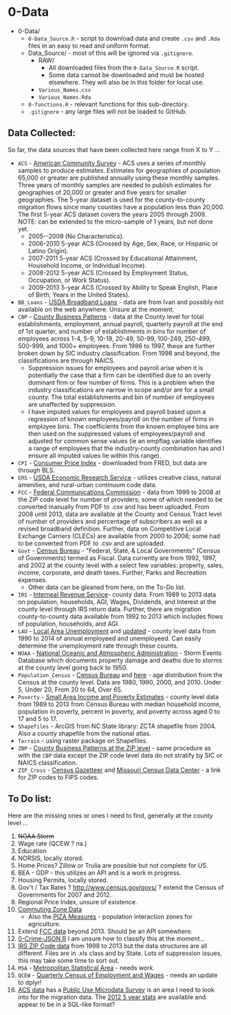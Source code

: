 # 0-Data

* 0-Data/
    * `0-Data_Source.R` - script to download data and create `.csv` and `.Rda` files in an easy to read and uniform format.
    * Data_Source/ - most of this will be ignored via `.gitignore`.
        * RAW/
            * All downloaded files from the `0-Data_Source.R` script.
            * Some data cannot be downloaded and must be hosted elsewhere. They will also be in this folder for local use.
        * `Various_Names.csv`
        * `Various_Names.Rda`
    * `0-functions.R` - relevant functions for this sub-directory.
    * `.gitignore` - any large files will not be loaded to GitHub.

## Data Collected:

So far, the data sources that have been collected here range from X to Y ...

* `ACS` - [American Community Survey](https://www.census.gov/hhes/migration/data/acs/county-to-county.html) - ACS uses a series of monthly samples to produce estimates. Estimates for geographies of population 65,000 or greater are published annually using these monthly samples. Three years of monthly samples are needed to publish estimates for geographies of 20,000 or greater and five years for smaller geographies. The 5-year dataset is used for the county-to-county migration flows since many counties have a population less than 20,000. The first 5-year ACS dataset covers the years 2005 through 2009. NOTE: can be extended to the micro-sample of 1 years, but not done yet.
    * 2005--2009 (No Characteristics).
    * 2006-2010 5-year ACS  (Crossed by Age, Sex, Race, or Hispanic or Latino Origin).
    * 2007-2011 5-year ACS  (Crossed by Educational Attainment, Household Income, or Individual Income).
    * 2008-2012 5-year ACS  (Crossed by Employment Status, Occupation, or Work Status).
    * 2009-2013 5-year ACS  (Crossed by Ability to Speak English, Place of Birth, Years in the United States).
* `BB_Loans` - [USDA Broadband Loans](http://www.rd.usda.gov/) - data are from Ivan and possibly not available on the web anywhere. Unsure at the moment.
* `CBP` - [County Business Patterns](https://www.census.gov/econ/cbp/download/) - data at the County level for total establishments, employment, annual payroll, quarterly payroll at the end of 1st quarter, and number of establishments in bins for number of employees across 1-4, 5-9, 10-19, 20-49, 50-99, 100-249, 250-499, 500-999, and 1000+ employees. From 1986 to 1997, these are further broken down by SIC industry classification. From 1998 and beyond, the classifications are through NAICS.
    * Suppression issues for employees and payroll arise when it is potentially the case that a firm can be identified due to an overly dominant firm or few number of firms. This is a problem when the industry classifications are narrow in scope and/or are for a small county. The total establishments and bin of number of employees are unaffected by suppression.
    * I have imputed values for employees and payroll based upon a regression of known employees/payroll on the number of firms in employee bins. The coefficients from the known employee bins are then used on the suppressed values of employees/payroll and adjusted for common sense values (ie an empflag variable identifies a range of employees that the industry-county combination has and I ensure all imputed values lie within this range).
* `CPI` - [Consumer Price Index](https://research.stlouisfed.org/fred2/series/CPIAUCSL/downloaddata) - downloaded from FRED, but data are through BLS.
* `ERS` - [USDA Economic Research Service](http://www.ers.usda.gov/data-products/) - utilizes creative class, natural amenities, and rural-urban continuum code data.
* `FCC` - [Federal Communications Commission](https://transition.fcc.gov/wcb/iatd/comp.html) - data from 1999 to 2008 at the ZIP code level for number of providers; some of which needed to be converted manually from PDF to .csv and has been uploaded. From 2008 until 2013, data are available at the County and Census Tract level of number of providers and percentage of subscribers as well as a revised broadband definition. Further, data on Competitive Local Exchange Carriers (CLECs) are available from 2000 to 2008; some had to be converted from PDF to .csv and are uploaded.
* `Govt` - [Census Bureau](http://www.census.gov/govs/local/historical_data_1992.html) - "Federal, State, & Local Governments" (Census of Governments) termed as Fiscal. Data currently are from 1992, 1997, and 2002 at the county level with a select few variables: property, sales, income, corporate, and death taxes. Further, Parks and Recreation expenses.
    * Other data can be gleaned from here, on the To-Do list.
* `IRS` - [Interneal Revenue Service](http://www.irs.gov/uac/SOI-Tax-Stats-County-Data)- county data. From 1989 to 2013 data on population, households, AGI, Wages, Dividends, and Interest at the county level through IRS return data. Further, there are migration county-to-county data available from 1992 to 2013 which includes flows of population, households, and AGI.
* `LAU` - [Local Area Unemployment](http://www.bls.gov/lau/) and [updated](http://www.bls.gov/bls/ftp_migration_crosswalk.htm) - county level data from 1990 to 2014 of annual employeed and unemployeed. Can easily determine the unemployment rate through these counts.
* `NOAA` - [National Oceanic and Atmospheric Administration](https://www.ncdc.noaa.gov/stormevents/ftp.jsp) - Storm Events Database which documents property damage and deaths due to storms at the county level going back to 1950.
* `Population_Census` - [Census Bureau](http://www.census.gov/popest/data/historical/1980s/county.html) and [here](http://www.census.gov/popest/data/counties/asrh/1990s/CO-99-09.html) - age distribution from the Census at the county level. Data are 1980, 1990, 2000, and 2010. Under 5, Under 20, From 20 to 64, Over 65.
* `Poverty` - [Small Area Income and Poverty Estimates](https://www.census.gov/did/www/saipe/data/statecounty/data/index.html) - county level data from 1989 to 2013 from Census Bureau with median household income, population in poverty, percent in poverty, and poverty across aged 0 to 17 and 5 to 17.
* `Shapefiles` - ArcGIS from NC State library: ZCTA shapefile from 2004. Also a county shapefile from the national atlas.
* `Terrain` - using raster package on Shapefiles.
* `ZBP` - [County Business Patterns at the ZIP level](https://www.census.gov/econ/cbp/download/) - same procedure as with the `CBP` data except the ZIP code level data do not stratify by SIC or NAICS classification.
* `ZIP_Cross` - [Census Gazetteer](http://www.census.gov/geo/maps-data/data/gazetteer2000.html) and [Missouri Census Data Center](http://mcdc.missouri.edu/data/) - a link for ZIP codes to FIPS codes.

## To Do list:

Here are the missing ones or ones I need to find, generally at the county level ...

1. ~~NOAA Storm~~
2. Wage rate (QCEW ? na.)
3. Education
4. NORSIS, locally stored.
5. Home Prices? Zillow or Trulia are possible but not complete for US.
6. BEA - GDP - this utilizes an API and is a work in progress.
7. Housing Permits, locally stored.
8. Gov't / Tax Rates ? http://www.census.gov/govs/ ? extend the Census of Governments for 2007 and 2012.
9. Regional Price Index, unsure of existence.
10. [Commuting Zone Data](http://www.ers.usda.gov/data-products/commuting-zones-and-labor-market-areas.aspx)
    * Also the [PIZA Measures](http://www.ers.usda.gov/data-products/population-interaction-zones-for-agriculture-(piza).aspx) - population interaction zones for agriculture.
11. Extend [FCC data](http://www2.ntia.doc.gov/broadband-data) beyond 2013. Should be an API somewhere.
12. [0-Crime-JSON.R](https://github.com/maliabadi/ucr-json) I am unsure how to classify this at the moment...
13. [IRS ZIP Code data](https://www.irs.gov/uac/SOI-Tax-Stats-Individual-Income-Tax-Statistics-ZIP-Code-Data-(SOI)) from 1998 to 2013 but the data structures are all different. Files are in .xls class and by State. Lots of suppression issues, this may take some time to sort out.
14. `MSA` - [Metropolitan Statistical Area](http://www.nber.org/data/cbsa-msa-fips-ssa-county-crosswalk.html) - needs work.
15. `QCEW` - [Quarterly Census of Employment and Wages](http://www.bls.gov/cew/datatoc.htm) - needs an update to dplyr!
16. [ACS data](https://www.census.gov/hhes/migration/data/acs/county_to_county_mig_2007_to_2011.html) has a [Public Use Microdata Survey](https://www.census.gov/programs-surveys/acs/technical-documentation/pums.html) is an area I need to look into for the migration data. The [2012 5 year stats](http://www2.census.gov/acs2012_5yr/pums/) are available and appear to be in a SQL-like format?